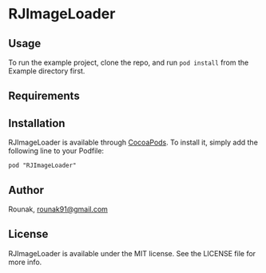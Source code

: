 # RJImageLoader

## Usage

To run the example project, clone the repo, and run `pod install` from the Example directory first.

## Requirements

## Installation

RJImageLoader is available through [CocoaPods](http://cocoapods.org). To install
it, simply add the following line to your Podfile:

    pod "RJImageLoader"

## Author

Rounak, rounak91@gmail.com

## License

RJImageLoader is available under the MIT license. See the LICENSE file for more info.

